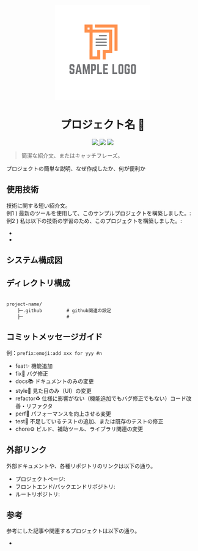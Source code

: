 <p align="center">
  <img height=250px src="https://github.com/kazzyfrog/.github/blob/53dca095a67c18714d68a1ef432c71a1525244a8/README-template/sample-logo.png">
</p>
<h1 align="center">プロジェクト名 👋</h1>

<p align="center">
  <a alt="Open in Visual Studio Code" href="https://open.vscode.dev/kazzyfrog/.github">
    <img src="https://img.shields.io/static/v1?logo=visualstudiocode&label=&message=Open%20in%20Visual%20Studio%20Code&labelColor=2c2c32&color=007acc&logoColor=007acc">
  </a>
  <img src="https://img.shields.io/badge/license-MIT-blue.svg">
  <img src="https://img.shields.io/badge/contributions-welcome-brightgreen.svg?style=flat">
</p>

> 簡潔な紹介文、またはキャッチフレーズ。

プロジェクトの簡単な説明、なぜ作成したか、何が便利か

## 使用技術

技術に関する短い紹介文。 <br />
例1 ) 最新のツールを使用して、このサンプルプロジェクトを構築しました。: <br />
例2 ) 私は以下の技術の学習のため、このプロジェクトを構築しました。:

- 
- 

## システム構成図

## ディレクトリ構成

```

project-name/
    ├─.github         # github関連の設定
    ├─                # 
```

## コミットメッセージガイド

例：`prefix:emoji:add xxx for yyy #n`

- feat:sparkles: 機能追加
- fix:bug: バグ修正
- docs:books: ドキュメントのみの変更
- style:art: 見た目のみ（UI）の変更
- refactor:recycle: 仕様に影響がない（機能追加でもバグ修正でもない）コード改善・リファクタ
- perf:racehorse: パフォーマンスを向上させる変更
- test:rotating_light: 不足しているテストの追加、または既存のテストの修正
- chore:gear: ビルド、補助ツール、ライブラリ関連の変更


## 外部リンク
外部ドキュメントや、各種リポジトリのリンクは以下の通り。

- プロジェクトページ:
- フロントエンド/バックエンドリポジトリ: 
- ルートリポジトリ: 

## 参考

参考にした記事や関連するプロジェクトは以下の通り。

- 
